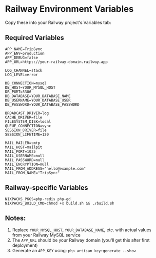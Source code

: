 # Railway Environment Variables

Copy these into your Railway project's Variables tab:

## Required Variables
```
APP_NAME=TripSync
APP_ENV=production
APP_DEBUG=false
APP_URL=https://your-railway-domain.railway.app

LOG_CHANNEL=stack
LOG_LEVEL=error

DB_CONNECTION=mysql
DB_HOST=YOUR_MYSQL_HOST
DB_PORT=3306
DB_DATABASE=YOUR_DATABASE_NAME
DB_USERNAME=YOUR_DATABASE_USER
DB_PASSWORD=YOUR_DATABASE_PASSWORD

BROADCAST_DRIVER=log
CACHE_DRIVER=file
FILESYSTEM_DISK=local
QUEUE_CONNECTION=sync
SESSION_DRIVER=file
SESSION_LIFETIME=120

MAIL_MAILER=smtp
MAIL_HOST=mailpit
MAIL_PORT=1025
MAIL_USERNAME=null
MAIL_PASSWORD=null
MAIL_ENCRYPTION=null
MAIL_FROM_ADDRESS="hello@example.com"
MAIL_FROM_NAME="TripSync"
```

## Railway-specific Variables
```
NIXPACKS_PKGS=php-redis php-gd
NIXPACKS_BUILD_CMD=chmod +x build.sh && ./build.sh
```

## Notes:
1. Replace `YOUR_MYSQL_HOST`, `YOUR_DATABASE_NAME`, etc. with actual values from your Railway MySQL service
2. The `APP_URL` should be your Railway domain (you'll get this after first deployment)
3. Generate an `APP_KEY` using: `php artisan key:generate --show` 
